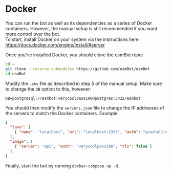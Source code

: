 # Docker
You can run the bot as well as its dependencies as a series of Docker containers. However, the manual setup is still recommended if you want more control over the bot.  
To start, install Docker on your system via the instructions here: https://docs.docker.com/engine/install/#server

Once you've installed Docker, you should clone the esmBot repo:
```sh
cd ~
git clone --recurse-submodules https://github.com/esmBot/esmBot
cd esmBot
```
Modify the `.env` file as described in step 5 of the manual setup. Make sure to change the `DB` option to this, however:
```
DB=postgresql://esmbot:verycoolpass100@postgres:5432/esmbot
```
You should then modify the `servers.json` file to change the IP addresses of the servers to match the Docker containers. Example:
```json
{
  "lava": [
    { "name": "localhost", "url": "localhost:2333", "auth": "youshallnotpass", "local": true }
  ],
  "image": [
    { "server": "api", "auth": "verycoolpass100", "tls": false }
  ]
}
```
Finally, start the bot by running `docker-compose up -d`.